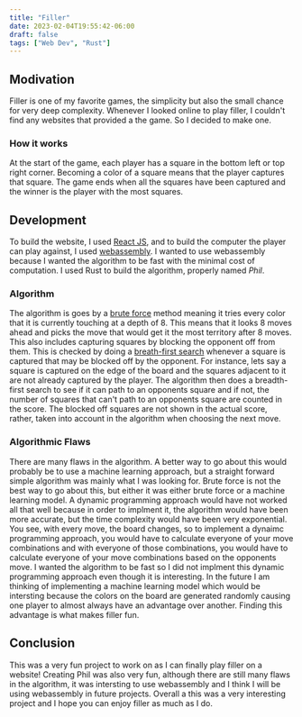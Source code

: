 ```yaml
---
title: "Filler"
date: 2023-02-04T19:55:42-06:00
draft: false
tags: ["Web Dev", "Rust"]
---
```

## Modivation 
Filler is one of my favorite games, the simplicity but also the small chance for very deep complexity. Whenever I looked online to play filler, I couldn't find any websites that provided a the game. So I decided to make one.
### How it works
At the start of the game, each player has a square in the bottom left or top right corner. Becoming a color of a square means that the player captures that square. The game ends when all the squares have been captured and the winner is the player with the most squares.
## Development
To build the website, I used [React JS](https://reactjs.org/), and to build the computer the player can play against, I used [webassembly](https://webassembly.org/). I wanted to use webassembly because I wanted the algorithm to be fast with the minimal cost of computation. I used Rust to build the algorithm, properly named *Phil*. 
### Algorithm
The algorithm is goes by a [brute force](https://en.wikipedia.org/wiki/Brute-force_search) method meaning it tries every color that it is currently touching at a depth of 8. 
This means that it looks 8 moves ahead and picks the move that would get it the most territory after 8 moves. This also includes capturing squares by blocking the opponent off from them.
This is checked by doing a [breath-first search](https://en.wikipedia.org/wiki/Breadth-first_search) whenever a square is captured that may be blocked off by the opponent. For instance, lets say a square is captured on the edge of the board and the squares adjacent to it are not already captured by the player. The algorithm then does a breadth-first search to see if it can path to an opponents square and if not, the number of squares that can't path to an opponents square are counted in the score. The blocked off squares are not shown in the actual score, rather, taken into account in the algorithm when choosing the next move.
### Algorithmic Flaws
There are many flaws in the algorithm. A better way to go about this would probably be to use a machine learning approach, but a straight forward simple algorithm was mainly what I was looking for. 
Brute force is not the best way to go about this, but either it was either brute force or a machine learning model. A dynamic programming approach would have not worked all that well because in order to implment it, the algorithm would have been more accurate, but the time complexity would have been very exponential. You see, with every move, the board changes, so to implement a dynaimc programming approach, you would have to calculate everyone of your move combinations and with everyone of those combinations, you would have to calculate everyone of your move combinations based on the opponents move.
I wanted the algorithm to be fast so I did not implment this dynamic programming approach even though it is interesting. In the future I am thinking of implementing a machine learning model which would be intersting because the colors on the board are generated randomly causing one player to almost always have an advantage over another. 
Finding this advantage is what makes filler fun.
## Conclusion
This was a very fun project to work on as I can finally play filler on a website! Creating Phil was also very fun, although there are still many flaws in the algorithm, it was intersting to use webassembly and I think I will be using webassembly in future projects. Overall a this was a very interesting project and I hope you can enjoy filler as much as I do.